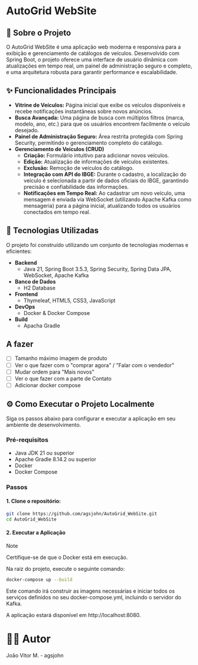 # AutoGrid WebSite
## 📖 Sobre o Projeto
O AutoGrid WebSite é uma aplicação web moderna e responsiva para a exibição e gerenciamento de catálogos de veículos. Desenvolvido com Spring Boot, o projeto oferece uma interface de usuário dinâmica com atualizações em tempo real, um painel de administração seguro e completo, e uma arquitetura robusta para garantir performance e escalabilidade.

## ✨ Funcionalidades Principais
* **Vitrine de Veículos:** Página inicial que exibe os veículos disponíveis e recebe notificações instantâneas sobre novos anúncios.
* **Busca Avançada:** Uma página de busca com múltiplos filtros (marca, modelo, ano, etc.) para que os usuários encontrem facilmente o veículo desejado.
* **Painel de Administração Seguro:** Área restrita protegida com Spring Security, permitindo o gerenciamento completo do catálogo.
* **Gerenciamento de Veículos (CRUD)**
  * **Criação:** Formulário intuitivo para adicionar novos veículos.
  * **Edição:** Atualização de informações de veículos existentes.
  * **Exclusão:** Remoção de veículos do catálogo.
  * **Integração com API do IBGE:** Durante o cadastro, a localização do veículo é selecionada a partir de dados oficiais do IBGE, garantindo precisão e confiabilidade das informações.
  * **Notificações em Tempo Real:** Ao cadastrar um novo veículo, uma mensagem é enviada via WebSocket (utilizando Apache Kafka como mensageria) para a página inicial, atualizando todos os usuários conectados em tempo real.

## 🚀 Tecnologias Utilizadas
O projeto foi construído utilizando um conjunto de tecnologias modernas e eficientes:

* **Backend**
  * Java 21, Spring Boot 3.5.3, Spring Security, Spring Data JPA, WebSocket, Apache Kafka
* **Banco de Dados**
  * H2 Database
* **Frontend**
  * Thymeleaf, HTML5, CSS3, JavaScript
* **DevOps**
  * Docker & Docker Compose
* **Build**
  * Apacha Gradle

## A fazer
- [ ] Tamanho máximo imagem de produto
- [ ] Ver o que fazer com o "comprar agora" / "Falar com o vendedor"
- [ ] Mudar ordem para "Mais novos"
- [ ] Ver o que fazer com a parte de Contato
- [ ] Adicionar docker compose

## ⚙️ Como Executar o Projeto Localmente
Siga os passos abaixo para configurar e executar a aplicação em seu ambiente de desenvolvimento.

### Pré-requisitos
* Java JDK 21 ou superior
* Apache Gradle 8.14.2 ou superior
* Docker
* Docker Compose

### Passos
#### 1. Clone o repositório:

  ```bash
  git clone https://github.com/agsjohn/AutoGrid_WebSite.git
  cd AutoGrid_WebSite
  ```

#### 2. Executar a Aplicação

> [!NOTE]
> Certifique-se de que o Docker está em execução.

Na raiz do projeto, execute o seguinte comando: 

```bash
docker-compose up --build
```
Este comando irá construir as imagens necessárias e iniciar todos os serviços definidos no seu docker-compose.yml, incluindo o servidor do Kafka.

A aplicação estará disponível em http://localhost:8080.


# 👨‍💻 Autor
João Vitor M. - agsjohn
